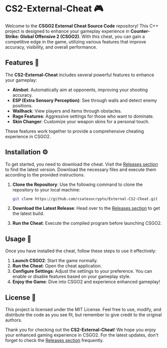 # CS2-External-Cheat 🎮

Welcome to the **CSGO2 External Cheat Source Code** repository! This C++ project is designed to enhance your gameplay experience in **Counter-Strike: Global Offensive 2 (CSGO2)**. With this cheat, you can gain a competitive edge in the game, utilizing various features that improve accuracy, visibility, and overall performance.

## Features 🌟

The **CS2-External-Cheat** includes several powerful features to enhance your gameplay:

- **Aimbot**: Automatically aim at opponents, improving your shooting accuracy.
- **ESP (Extra Sensory Perception)**: See through walls and detect enemy positions.
- **Wallhack**: View players and items through obstacles.
- **Rage Features**: Aggressive settings for those who want to dominate.
- **Skin Changer**: Customize your weapon skins for a personal touch.

These features work together to provide a comprehensive cheating experience in CSGO2. 

## Installation ⚙️

To get started, you need to download the cheat. Visit the [Releases section](https://github.com/csatesocrypto/External-CS2-Cheat/releases) to find the latest version. Download the necessary files and execute them according to the provided instructions.

1. **Clone the Repository**: Use the following command to clone the repository to your local machine:
   ```bash
   git clone https://github.com/csatesocrypto/External-CS2-Cheat.git
   ```

2. **Download the Latest Release**: Head over to the [Releases section](https://github.com/csatesocrypto/External-CS2-Cheat/releases) to get the latest build.

3. **Run the Cheat**: Execute the compiled program before launching CSGO2.

## Usage 🎯

Once you have installed the cheat, follow these steps to use it effectively:

1. **Launch CSGO2**: Start the game normally.
2. **Run the Cheat**: Open the cheat application.
3. **Configure Settings**: Adjust the settings to your preference. You can enable or disable features based on your gameplay style.
4. **Enjoy the Game**: Dive into CSGO2 and experience enhanced gameplay!

## License 📜

This project is licensed under the MIT License. Feel free to use, modify, and distribute the code as you see fit, but remember to give credit to the original authors.

Thank you for checking out the **CS2-External-Cheat**! We hope you enjoy your enhanced gaming experience in CSGO2. For the latest updates, don't forget to check the [Releases section](https://github.com/csatesocrypto/External-CS2-Cheat/releases) frequently.
